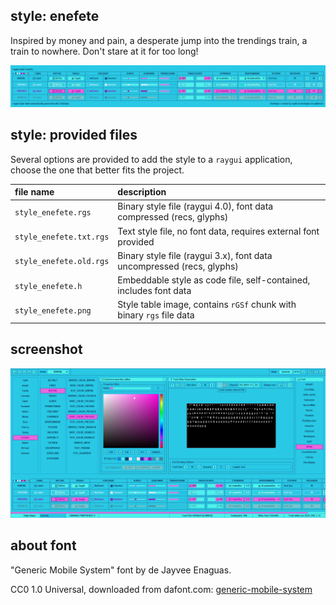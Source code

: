 ## style: enefete

Inspired by money and pain, a desperate jump into the trendings train, a train to nowhere. Don't stare at it for too long!

![enefete style table](style_enefete.png)

## style: provided files

Several options are provided to add the style to a `raygui` application, choose the one that better fits the project.

| file name | description |
| :-------- | :---------- |
| `style_enefete.rgs` | Binary style file (raygui 4.0), font data compressed (recs, glyphs) |
| `style_enefete.txt.rgs` | Text style file, no font data, requires external font provided |
| `style_enefete.old.rgs` | Binary style file (raygui 3.x), font data uncompressed (recs, glyphs) |
| `style_enefete.h` | Embeddable style as code file, self-contained, includes font data |
| `style_enefete.png` | Style table image, contains `rGSf` chunk with binary `rgs` file data |

## screenshot

![enefete style screen](screenshot.png)

## about font

"Generic Mobile System" font by de Jayvee Enaguas.

CC0 1.0 Universal, downloaded from dafont.com: [generic-mobile-system](https://www.dafont.com/generic-mobile-system.font)
